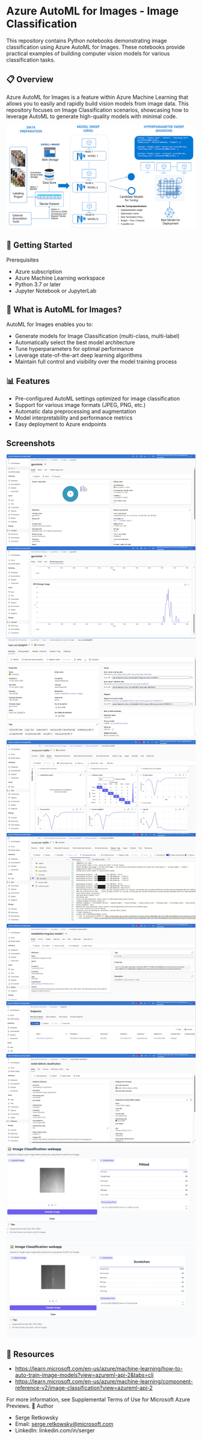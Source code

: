 # Azure AutoML for Images - Image Classification
This repository contains Python notebooks demonstrating image classification using Azure AutoML for Images. These notebooks provide practical examples of building computer vision models for various classification tasks.

## 📋 Overview
Azure AutoML for Images is a feature within Azure Machine Learning that allows you to easily and rapidly build vision models from image data. This repository focuses on Image Classification scenarios, showcasing how to leverage AutoML to generate high-quality models with minimal code.

<img src="https://github.com/retkowsky/image-classification-azure-automl-for-images/blob/main/img/automl.png?raw=true">


## 🚀 Getting Started
Prerequisites
- Azure subscription
- Azure Machine Learning workspace
- Python 3.7 or later
- Jupyter Notebook or JupyterLab

## 🎯 What is AutoML for Images?
AutoML for Images enables you to:
- Generate models for Image Classification (multi-class, multi-label)
- Automatically select the best model architecture
- Tune hyperparameters for optimal performance
- Leverage state-of-the-art deep learning algorithms
- Maintain full control and visibility over the model training process

## 📊 Features
- Pre-configured AutoML settings optimized for image classification
- Support for various image formats (JPEG, PNG, etc.)
- Automatic data preprocessing and augmentation
- Model interpretability and performance metrics
- Easy deployment to Azure endpoints

## Screenshots
<img src="https://github.com/retkowsky/image-classification-azure-automl-for-images/blob/main/img/gpu1.jpg?raw=true">
<img src="https://github.com/retkowsky/image-classification-azure-automl-for-images/blob/main/img/gpu2.jpg?raw=true">
<img src="https://github.com/retkowsky/image-classification-azure-automl-for-images/blob/main/img/image1.jpg?raw=true">
<img src="https://github.com/retkowsky/image-classification-azure-automl-for-images/blob/main/img/image2.jpg?raw=true">
<img src="https://github.com/retkowsky/image-classification-azure-automl-for-images/blob/main/img/image3.jpg?raw=true">
<img src="https://github.com/retkowsky/image-classification-azure-automl-for-images/blob/main/img/model1.jpg?raw=true">
<img src="https://github.com/retkowsky/image-classification-azure-automl-for-images/blob/main/img/model2.jpg?raw=true">
<img src="https://github.com/retkowsky/image-classification-azure-automl-for-images/blob/main/img/model3.jpg?raw=true">
<img src="https://github.com/retkowsky/image-classification-azure-automl-for-images/blob/main/img/webapp1.jpg?raw=true">
<img src="https://github.com/retkowsky/image-classification-azure-automl-for-images/blob/main/img/webapp2.jpg?raw=true">

## 🔗 Resources
- https://learn.microsoft.com/en-us/azure/machine-learning/how-to-auto-train-image-models?view=azureml-api-2&tabs=cli
- https://learn.microsoft.com/en-us/azure/machine-learning/component-reference-v2/image-classification?view=azureml-api-2

For more information, see Supplemental Terms of Use for Microsoft Azure Previews.
👤 Author
- Serge Retkowsky
- Email: serge.retkowsky@microsoft.com
- LinkedIn: linkedin.com/in/serger
